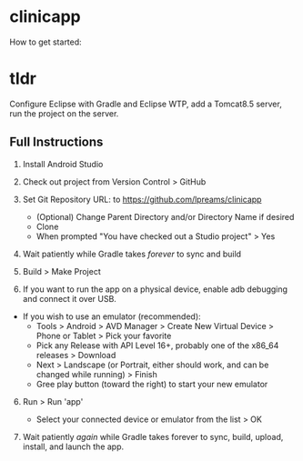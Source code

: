 # clinicapp

How to get started:

# tldr

Configure Eclipse with Gradle and Eclipse WTP, add a Tomcat8.5 server, run the project on the server.

## Full Instructions

1. Install Android Studio

2. Check out project from Version Control > GitHub
  
3. Set Git Repository URL: to https://github.com/lpreams/clinicapp
    - (Optional) Change Parent Directory and/or Directory Name if desired
    - Clone
    - When prompted "You have checked out a Studio project" > Yes
4. Wait patiently while Gradle takes *forever* to sync and build

5. Build > Make Project

6. If you want to run the app on a physical device, enable adb debugging and connect it over USB.
 - If you wish to use an emulator (recommended):
   - Tools > Android > AVD Manager > Create New Virtual Device > Phone or Tablet > Pick your favorite
   - Pick any Release with API Level 16+, probably one of the x86_64 releases > Download
   - Next > Landscape (or Portrait, either should work, and can be changed while running) > Finish 
   - Gree play button (toward the right) to start your new emulator

6. Run > Run 'app'
    - Select your connected device or emulator from the list > OK

7. Wait patiently *again* while Gradle takes forever to sync, build, upload, install, and launch the app. 

